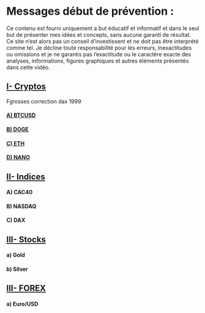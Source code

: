 # Messages début de prévention :
Ce contenu est fourni uniquement a but éducatif et informatif et dans le seul but de présenter mes idées et concepts, sans aucune garanti de résultat.
Ce site n’est alors pas un conseil d’investissent et ne doit pas être interprété comme tel. Je décline toute responsabilité pour les erreurs, inexactitudes ou omissions et je ne garantis pas l’exactitude ou le caractère exacte des analyses, informations, figures graphiques et autres éléments présentés dans cette vidéo.
## [I- Cryptos](https://github.com/VlrTRD/analyse_technique/tree/Cryptomonnaies)

Fgrosses correction dax 1999
#### [A)	BTCUSD](https://github.com/VlrTRD/analyse_technique/tree/Cryptomonnaies/BTCUSD)
#### [B)	DOGE](https://github.com/VlrTRD/analyse_technique/tree/Cryptomonnaies/DOGE)
#### [C)	ETH](https://github.com/VlrTRD/analyse_technique/tree/Cryptomonnaies/ETH)
#### [D)	NANO](https://github.com/VlrTRD/analyse_technique/tree/Cryptomonnaies/Nano)


## [II-	Indices](https://github.com/VlrTRD/analyse_technique/tree/Indices)
#### A)	CAC40


#### B)	NASDAQ

#### C)	DAX



## [III- Stocks](https://github.com/VlrTRD/analyse_technique/tree/Stocks)
#### a)	Gold
#### b)	Silver

## [III- FOREX](https://github.com/VlrTRD/analyse_technique/tree/FOREX)
#### a)	Euro/USD
